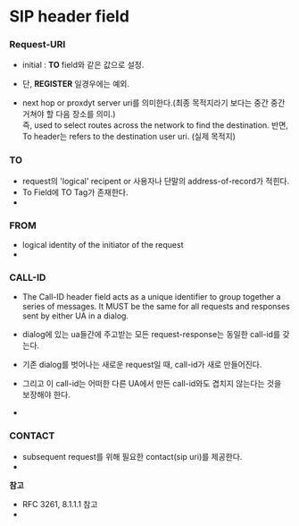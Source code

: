 # SIP header field


### Request-URI  
- initial : **TO**  field와 같은 값으로 설정.  
- 단, **REGISTER** 일경우에는 예외.  


- next hop or proxdyt server uri를 의미한다.(최종 목적지라기 보다는 중간 중간 거쳐야 할 다음 장소를 의미.)  
즉, used to select routes across the network to find the destination. 반면, To header는 refers to the destination user uri. (실제 목적지)

### TO  
- request의 'logical' recipent or 사용자나 단말의 address-of-record가 적힌다.  
- To Field에 TO Tag가 존재한다.  
-

### FROM  
- logical identity of the initiator of the request  
-

### CALL-ID  
- The Call-ID header field acts as a unique identifier to group together a series of messages. It MUST be the same for all requests and responses sent by either UA in a dialog.

- dialog에 있는 ua들간에 주고받는 모든 request-response는 동일한 call-id를 갖는다.  
- 기존 dialog를 벗어나는 새로운 request일 때, call-id가 새로 만들어진다.  
- 그리고 이 call-id는 어떠한 다른 UA에서 만든 call-id와도 겹치지 않는다는 것을 보장해야 한다.  
-



### CONTACT  
- subsequent request를 위해 필요한 contact(sip uri)를 제공한다.  
-




**참고**  
- RFC 3261, 8.1.1.1 참고  
-
